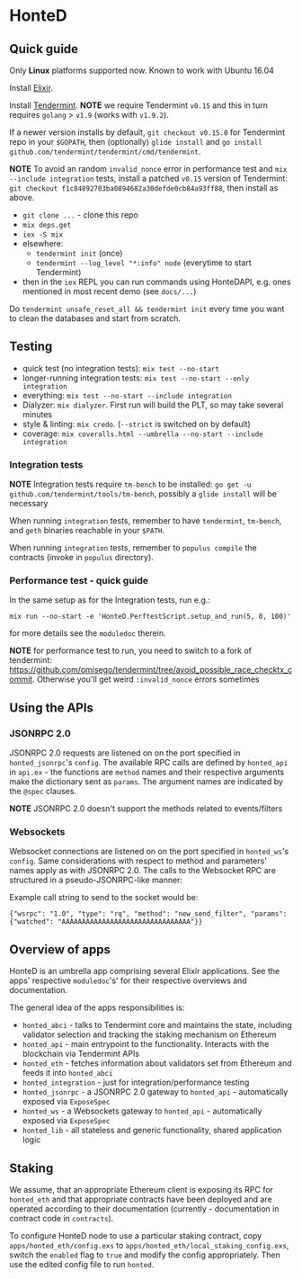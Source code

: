 # HonteD

## Quick guide

Only **Linux** platforms supported now. Known to work with Ubuntu 16.04

Install [Elixir](http://elixir-lang.github.io/install.html#unix-and-unix-like).

Install [Tendermint](https://tendermint.com/downloads). **NOTE** we require Tendermint `v0.15` and this in turn requires `golang` > `v1.9` (works with `v1.9.2`).

If a newer version installs by default, `git checkout v0.15.0` for Tendermint repo in your `$GOPATH`, then (optionally) `glide install` and `go install github.com/tendermint/tendermint/cmd/tendermint`.

**NOTE** To avoid an random `invalid_nonce` error in performance test and `mix --include integration` tests, install a patched `v0.15` version of Tendermint:
`git checkout f1c84892703ba0894682a30defde0cb84a93ff88`, then install as above.

  - `git clone ...` - clone this repo
  - `mix deps.get`
  - `iex -S mix`
  - elsewhere:
    - `tendermint init` (once)
    - `tendermint --log_level "*:info" node` (everytime to start Tendermint)
  - then in the `iex` REPL you can run commands using HonteDAPI, e.g. ones mentioned in most recent demo (see `docs/...`)

Do `tendermint unsafe_reset_all && tendermint init` every time you want to clean the databases and start from scratch.

## Testing

 - quick test (no integration tests): `mix test --no-start`
 - longer-running integration tests: `mix test --no-start --only integration`
 - everything: `mix test --no-start --include integration`
 - Dialyzer: `mix dialyzer`. First run will build the PLT, so may take several minutes
 - style & linting: `mix credo`. (`--strict` is switched on by default)
 - coverage: `mix coveralls.html --umbrella --no-start --include integration`

### Integration tests

**NOTE** Integration tests require `tm-bench` to be installed: `go get -u github.com/tendermint/tools/tm-bench`, possibly a `glide install` will be necessary

When running `integration` tests, remember to have `tendermint`, `tm-bench`, and `geth` binaries reachable in your `$PATH`.

When running `integration` tests, remember to `populus compile` the contracts (invoke in `populus` directory).

### Performance test - quick guide

In the same setup as for the Integration tests, run e.g.:
```
mix run --no-start -e 'HonteD.PerftestScript.setup_and_run(5, 0, 100)'
```

for more details see the `moduledoc` therein.

**NOTE** for performance test to run, you need to switch to a fork of tendermint:
https://github.com/omisego/tendermint/tree/avoid_possible_race_checktx_commit.
Otherwise you'll get weird `:invalid_nonce` errors sometimes

## Using the APIs

### JSONRPC 2.0

JSONRPC 2.0 requests are listened on on the port specified in `honted_jsonrpc`'s `config`.
The available RPC calls are defined by `honted_api` in `api.ex` - the functions are `method` names and their respective arguments make the dictionary sent as `params`.
The argument names are indicated by the `@spec` clauses.

**NOTE** JSONRPC 2.0 doesn't support the methods related to events/filters

### Websockets

Websocket connections are listened on on the port specified in `honted_ws`'s `config`.
Same considerations with respect to method and parameters' names apply as with JSONRPC 2.0.
The calls to the Websocket RPC are structured in a pseudo-JSONRPC-like manner:

Example call string to send to the socket would be:
```
{"wsrpc": "1.0", "type": "rq", "method": "new_send_filter", "params": {"watched": "AAAAAAAAAAAAAAAAAAAAAAAAAAAAAAAA"}}
```

## Overview of apps

HonteD is an umbrella app comprising several Elixir applications.
See the apps' respective `moduledoc`'s' for their respective overviews and documentation.

The general idea of the apps responsibilities is:
  - `honted_abci` - talks to Tendermint core and maintains the state, including validator selection and tracking the staking mechanism on Ethereum
  - `honted_api` - main entrypoint to the functionality. Interacts with the blockchain via Tendermint APIs
  - `honted_eth` - fetches information about validators set from Ethereum and feeds it into `honted_abci`
  - `honted_integration` - just for integration/performance testing
  - `honted_jsonrpc` - a JSONRPC 2.0 gateway to `honted_api` - automatically exposed via `ExposeSpec`
  - `honted_ws` - a Websockets gateway to `honted_api` - automatically exposed via `ExposeSpec`
  - `honted_lib` - all stateless and generic functionality, shared application logic

## Staking

We assume, that an appropriate Ethereum client is exposing its RPC for `honted_eth`
and that appropriate contracts have been deployed and are operated according to their documentation
(currently - documentation in contract code in `contracts`).

To configure HonteD node to use a particular staking contract,
copy `apps/honted_eth/config.exs` to `apps/honted_eth/local_staking_config.exs`,
switch the `enabled` flag to `true` and modify the config appropriately.
Then use the edited config file to run `honted`.
